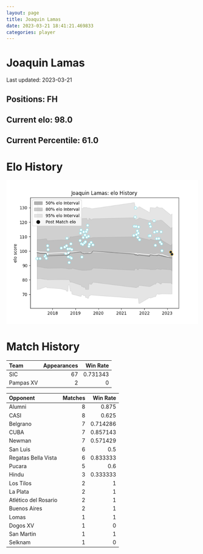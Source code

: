 ```yaml
---  
layout: page  
title: Joaquin Lamas  
date: 2023-03-21 18:41:21.469833  
categories: player  
---
```

# Joaquin Lamas


Last updated: 2023-03-21
## Positions: FH

## Current elo: 98.0

## Current Percentile: 61.0

# Elo History


![elo history](history_JoaquinLamas.png)
# Match History


| Team      |   Appearances |   Win Rate |
|:----------|--------------:|-----------:|
| SIC       |            67 |   0.731343 |
| Pampas XV |             2 |   0        |

| Opponent             |   Matches |   Win Rate |
|:---------------------|----------:|-----------:|
| Alumni               |         8 |   0.875    |
| CASI                 |         8 |   0.625    |
| Belgrano             |         7 |   0.714286 |
| CUBA                 |         7 |   0.857143 |
| Newman               |         7 |   0.571429 |
| San Luis             |         6 |   0.5      |
| Regatas Bella Vista  |         6 |   0.833333 |
| Pucara               |         5 |   0.6      |
| Hindu                |         3 |   0.333333 |
| Los Tilos            |         2 |   1        |
| La Plata             |         2 |   1        |
| Atlético del Rosario |         2 |   1        |
| Buenos Aires         |         2 |   1        |
| Lomas                |         1 |   1        |
| Dogos XV             |         1 |   0        |
| San Martin           |         1 |   1        |
| Selknam              |         1 |   0        |